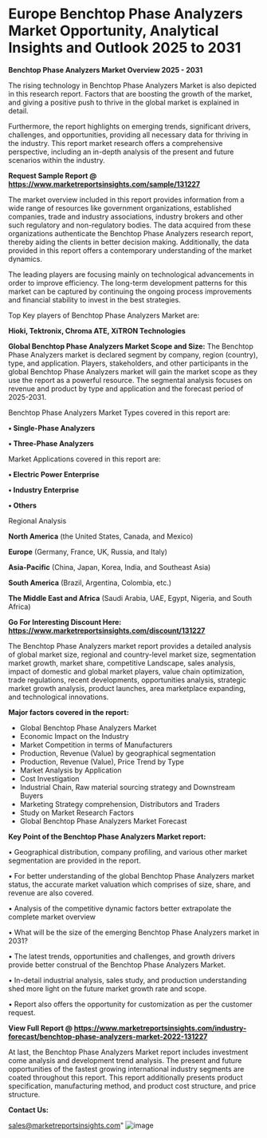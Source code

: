 # Europe Benchtop Phase Analyzers Market Opportunity, Analytical Insights and Outlook 2025 to 2031

<Strong> Benchtop Phase Analyzers Market Overview 2025 - 2031</strong>

The rising technology in Benchtop Phase Analyzers Market is also depicted in this research report. Factors that are boosting the growth of the market, and giving a positive push to thrive in the global market is explained in detail.

Furthermore, the report highlights on emerging trends, significant drivers, challenges, and opportunities, providing all necessary data for thriving in the industry. This report market research offers a comprehensive perspective, including an in-depth analysis of the present and future scenarios within the industry.

<strong>Request Sample Report @ <a href=https://www.marketreportsinsights.com/sample/131227>https://www.marketreportsinsights.com/sample/131227</a></strong>

The market overview included in this report provides information from a wide range of resources like government organizations, established companies, trade and industry associations, industry brokers and other such regulatory and non-regulatory bodies. The data acquired from these organizations authenticate the Benchtop Phase Analyzers research report, thereby aiding the clients in better decision making. Additionally, the data provided in this report offers a contemporary understanding of the market dynamics.

The leading players are focusing mainly on technological advancements in order to improve efficiency. The long-term development patterns for this market can be captured by continuing the ongoing process improvements and financial stability to invest in the best strategies.

Top Key players of Benchtop Phase Analyzers Market are:

<strong>Hioki, Tektronix, Chroma ATE, XiTRON Technologies</strong>

<strong><b>Global Benchtop Phase Analyzers Market Scope and Size:</b></strong>
The Benchtop Phase Analyzers market is declared segment by company, region (country), type, and application. Players, stakeholders, and other participants in the global Benchtop Phase Analyzers market will gain the market scope as they use the report as a powerful resource. The segmental analysis focuses on revenue and product by type and application and the forecast period of 2025-2031.

Benchtop Phase Analyzers Market Types covered in this report are:

<strong>• Single-Phase Analyzers

• Three-Phase Analyzers</strong>

Market Applications covered in this report are:

<strong>• Electric Power Enterprise

• Industry Enterprise

• Others</strong> 

Regional Analysis

<strong>North America</strong> (the United States, Canada, and Mexico)

<strong>Europe</strong> (Germany, France, UK, Russia, and Italy)

<strong>Asia-Pacific</strong> (China, Japan, Korea, India, and Southeast Asia)

<strong>South America</strong> (Brazil, Argentina, Colombia, etc.)

<strong>The Middle East and Africa</strong> (Saudi Arabia, UAE, Egypt, Nigeria, and South Africa)

<strong>Go For Interesting Discount Here: <a href=https://www.marketreportsinsights.com/discount/131227>https://www.marketreportsinsights.com/discount/131227</a></strong>

The Benchtop Phase Analyzers market report provides a detailed analysis of global market size, regional and country-level market size, segmentation market growth, market share, competitive Landscape, sales analysis, impact of domestic and global market players, value chain optimization, trade regulations, recent developments, opportunities analysis, strategic market growth analysis, product launches, area marketplace expanding, and technological innovations.

<strong><b>Major factors covered in the report:</b></strong>
<ul>
  <li>Global Benchtop Phase Analyzers Market </li>
  <li>Economic Impact on the Industry</li>
  <li>Market Competition in terms of Manufacturers</li>
  <li>Production, Revenue (Value) by geographical segmentation</li>
  <li>Production, Revenue (Value), Price Trend by Type</li>
  <li>Market Analysis by Application</li>
  <li>Cost Investigation</li>
  <li>Industrial Chain, Raw material sourcing strategy and Downstream Buyers</li>
  <li>Marketing Strategy comprehension, Distributors and Traders</li>
  <li>Study on Market Research Factors</li>
  <li>Global Benchtop Phase Analyzers Market Forecast</li>
</ul>

<strong><b>Key Point of the Benchtop Phase Analyzers Market report:</b></strong>

• Geographical distribution, company profiling, and various other market segmentation are provided in the report.

• For better understanding of the global Benchtop Phase Analyzers market status, the accurate market valuation which comprises of size, share, and revenue are also covered.

• Analysis of the competitive dynamic factors better extrapolate the complete market overview

• What will be the size of the emerging Benchtop Phase Analyzers market in 2031?

• The latest trends, opportunities and challenges, and growth drivers provide better construal of the Benchtop Phase Analyzers Market.

• In-detail industrial analysis, sales study, and production understanding shed more light on the future market growth rate and scope.

• Report also offers the opportunity for customization as per the customer request.

<strong><b>View Full Report @ <a href=https://www.marketreportsinsights.com/industry-forecast/benchtop-phase-analyzers-market-2022-131227>https://www.marketreportsinsights.com/industry-forecast/benchtop-phase-analyzers-market-2022-131227</a></b></strong>


At last, the Benchtop Phase Analyzers Market report includes investment come analysis and development trend analysis. The present and future opportunities of the fastest growing international industry segments are coated throughout this report. This report additionally presents product specification, manufacturing method, and product cost structure, and price structure.

<strong>Contact Us:</strong>

sales@marketreportsinsights.com"
![image](https://github.com/user-attachments/assets/b8af566e-b47a-4669-8dd9-4545ce360d60)
